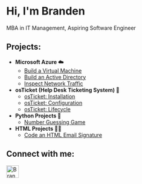 <h1>Hi, I'm Branden</h1>

  MBA in IT Management, Aspiring Software Engineer

<h2>Projects:</h2>

- <b>Microsoft Azure ☁️</b>
  - [Build a Virtual Machine](https://github.com/brandenoz/virtual-machine)
  - [Build an Active Directory](https://github.com/brandenoz/configure-ad)
  - [Inspect Network Traffic](https://github.com/brandenoz/azure-network-protocols)
- <b>osTicket (Help Desk Ticketing System) 🦘</b>
  - [osTicket: Installation](https://github.com/brandenoz/osticket-prereqs)
  - [osTicket: Configuration](https://github.com/brandenoz/post-install-config)
  - [osTicket: Lifecycle](https://github.com/brandenoz/ticket-lifecycle)
- <b>Python Projects 🐍</b>
  - [Number Guessing Game](https://github.com/brandenoz/number-game)
- <b>HTML Projects 👨‍💻</b>
  - [Code an HTML Email Signature](https://github.com/brandenoz/email-signature)



<h2>Connect with me:</h2>

[<img align="left" alt="Branden | LinkedIn" width="33px" src="https://i.imgur.com/UAdZs7z.png" />][linkedin]

[linkedin]: https://www.linkedin.com/in/branden-osborne/
